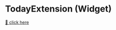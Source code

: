 # TodayExtension (Widget)

[🔗 click here](https://starkrimson.github.io/2017/04/03/TodayExtension-(Widget)/)

